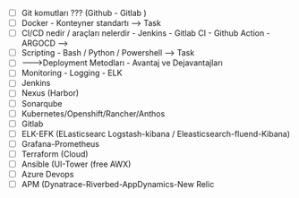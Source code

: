- [ ] Git komutları ??? (Github - Gitlab )
- [ ] Docker - Konteyner standartı --> Task
- [ ] CI/CD nedir / araçları nelerdir - Jenkins - Gitlab CI - Github Action - ARGOCD -->
- [ ] Scripting - Bash / Python / Powershell --> Task
- [ ] --->Deployment Metodları - Avantaj ve Dejavantajları
- [ ] Monitoring - Logging - ELK
- [ ] Jenkins
- [ ] Nexus (Harbor)
- [ ] Sonarqube
- [ ] Kubernetes/Openshift/Rancher/Anthos
- [ ] Gitlab
- [ ] ELK-EFK (ELasticsearc Logstash-kibana / Eleasticsearch-fluend-Kibana)
- [ ] Grafana-Prometheus
- [ ] Terraform (Cloud)
- [ ] Ansible (UI-Tower (free AWX)
- [ ] Azure Devops
- [ ] APM (Dynatrace-Riverbed-AppDynamics-New Relic
